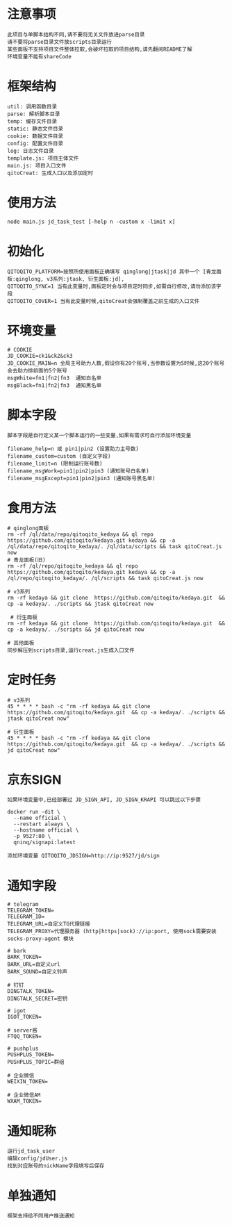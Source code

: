 # 注意事项
	此项目与单脚本结构不同,请不要将无关文件放进parse目录
	请不要将parse目录文件放scripts目录运行
	某些面板不支持项目文件整体拉取,会破坏拉取的项目结构,请先翻阅README了解
	环境变量不能有shareCode 

# 框架结构
	util: 调用函数目录
	parse: 解析脚本目录
    temp: 缓存文件目录
	static: 静态文件目录
	cookie: 数据文件目录
	config:	配置文件目录
	log: 日志文件目录
	template.js: 项目主体文件
	main.js: 项目入口文件
	qitoCreat: 生成入口以及添加定时

# 使用方法
	node main.js jd_task_test [-help n -custom x -limit x]

# 初始化
	QITOQITO_PLATFORM=按照所使用面板正确填写 qinglong|jtask|jd 其中一个 [青龙面板:qinglong, v3系列:jtask, 衍生面板:jd],
	QITOQITO_SYNC=1 当有此变量时,面板定时会与项目定时同步,如需自行修改,请勿添加该字段
	QITOQITO_COVER=1 当有此变量时候,qitoCreat会强制覆盖之前生成的入口文件

# 环境变量
	# COOKIE
	JD_COOKIE=ck1&ck2&ck3
	JD_COOKIE_MAIN=n 全局主号助力人数,假设你有20个账号,当参数设置为5时候,这20个账号会去助力排前面的5个账号
    msgWhite=fn1|fn2|fn3  通知白名单
    msgBlack=fn1|fn2|fn3  通知黑名单


# 脚本字段
    脚本字段是自行定义某一个脚本运行的一些变量,如果有需求可自行添加环境变量
    
    filename_help=n 或 pin1|pin2 (设置助力主号数)
    filename_custom=custom (自定义字段)
	filename_limit=n (限制运行账号数)
	filename_msgWork=pin1|pin2|pin3 (通知账号白名单)
    filename_msgExcept=pin1|pin2|pin3 (通知账号黑名单)

# 食用方法
    # qinglong面板
    rm -rf /ql/data/repo/qitoqito_kedaya && ql repo https://github.com/qitoqito/kedaya.git kedaya && cp -a /ql/data/repo/qitoqito_kedaya/. /ql/data/scripts && task qitoCreat.js now
    # 青龙面板(旧)
	rm -rf /ql/repo/qitoqito_kedaya && ql repo https://github.com/qitoqito/kedaya.git kedaya && cp -a /ql/repo/qitoqito_kedaya/. /ql/scripts && task qitoCreat.js now
   
    # v3系列
    rm -rf kedaya && git clone  https://github.com/qitoqito/kedaya.git  && cp -a kedaya/. ./scripts && jtask qitoCreat now
    
     # 衍生面板
    rm -rf kedaya && git clone  https://github.com/qitoqito/kedaya.git  && cp -a kedaya/. ./scripts && jd qitoCreat now
    
    # 其他面板
    同步解压到scripts目录,运行creat.js生成入口文件

# 定时任务
    # v3系列
    45 * * * * bash -c "rm -rf kedaya && git clone  https://github.com/qitoqito/kedaya.git  && cp -a kedaya/. ./scripts && jtask qitoCreat now"
    
    # 衍生面板
    45 * * * * bash -c "rm -rf kedaya && git clone  https://github.com/qitoqito/kedaya.git  && cp -a kedaya/. ./scripts && jd qitoCreat now"
    
# 京东SIGN
    如果环境变量中,已经部署过 JD_SIGN_API, JD_SIGN_KRAPI 可以跳过以下步骤

```
docker run -dit \
  --name official \
  --restart always \
  --hostname official \
  -p 9527:80 \
  qninq/signapi:latest
  
添加环境变量 QITOQITO_JDSIGN=http://ip:9527/jd/sign
```
   
	 
# 通知字段

	# telegram
	TELEGRAM_TOKEN=
	TELEGRAM_ID=
	TELEGRAM_URL=自定义TG代理链接
	TELEGRAM_PROXY=代理服务器 (http|https|sock)://ip:port, 使用sock需要安装 socks-proxy-agent 模块

	# bark
	BARK_TOKEN=
	BARK_URL=自定义url
	BARK_SOUND=自定义铃声

	# 钉钉
	DINGTALK_TOKEN=
	DINGTALK_SECRET=密钥

	# igot
	IGOT_TOKEN=

	# server酱
	FTQQ_TOKEN=

	# pushplus
	PUSHPLUS_TOKEN=
	PUSHPLUS_TOPIC=群组

	# 企业微信
	WEIXIN_TOKEN=

	# 企业微信AM
	WXAM_TOKEN=

# 通知昵称
	运行jd_task_user
    编辑config/jdUser.js
	找到对应账号的nickName字段填写后保存

# 单独通知
	框架支持给不同用户推送通知

    
